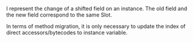 I represent the change of a shifted field on an instance.The old field and the new field correspond to the same Slot.In terms of method migration, it is only necessary to update the index of direct accessors/bytecodes to instance variable.